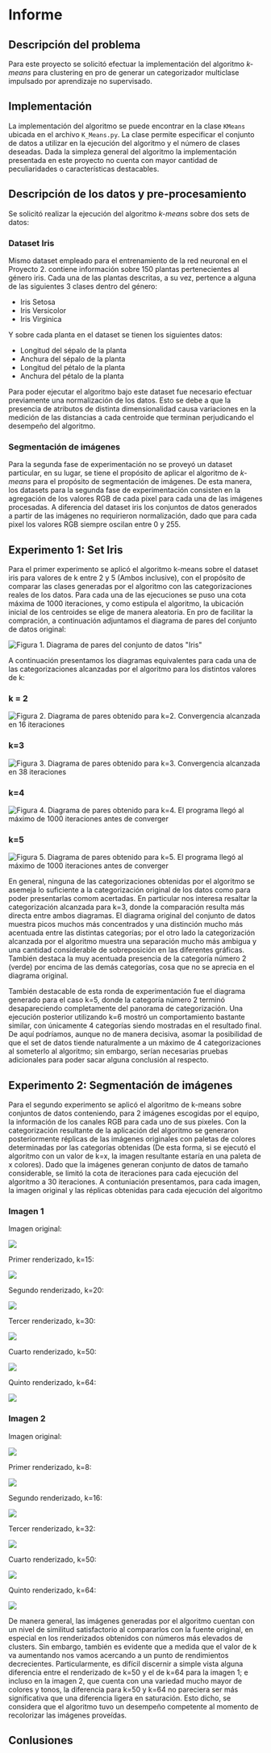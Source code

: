 # Informe

## Descripción del problema

Para este proyecto se solicitó efectuar la implementación del algoritmo *k-means* para clustering en pro de generar un categorizador
multiclase impulsado por aprendizaje no supervisado. 

## Implementación

La implementación del algoritmo se puede encontrar en la clase `KMeans` ubicada en el archivo `K_Means.py`. La clase permite especificar
el conjunto de datos a utilizar en la ejecución del algoritmo y el número de clases deseadas. Dada la simpleza general del algoritmo la
implementación presentada en este proyecto no cuenta con mayor cantidad de peculiaridades o características destacables. 

## Descripción de los datos y pre-procesamiento

Se solicitó realizar la ejecución del algoritmo *k-means* sobre dos sets de datos:

### Dataset Iris

Mismo dataset empleado para el entrenamiento de la red neuronal en el Proyecto 2. contiene información sobre 150 plantas pertenecientes al género iris. Cada una de las plantas descritas, a su vez, pertence a alguna de las siguientes 3 clases dentro del género:

* Iris Setosa
* Iris Versicolor 
* Iris Virginica 

Y sobre cada planta en el dataset se tienen los siguientes datos: 

* Longitud del sépalo de la planta 
* Anchura del sépalo de la planta 
* Longitud del pétalo de la planta 
* Anchura del pétalo de la planta 

Para poder ejecutar el algoritmo bajo este dataset fue necesario efectuar previamente una normalización de los datos. Esto se debe a que la presencia de atributos de distinta dimensionalidad causa variaciones en la medición de las distancias a cada centroide que terminan perjudicando el desempeño del algoritmo.

### Segmentación de imágenes

Para la segunda fase de experimentación no se proveyó un dataset particular, en su lugar, se tiene el propósito de aplicar el algoritmo de *k-means* para el propósito de segmentación de imágenes. De esta manera, los datasets para la segunda fase de experimentación consisten en la agregación de los valores RGB de cada pixel para cada una de las imágenes procesadas. A diferencia del dataset iris los conjuntos de datos generados a partir de las imágenes no requirieron normalización, dado que para cada pixel los valores RGB siempre oscilan entre 0 y 255. 

## Experimento 1: Set Iris

Para el primer experimento se aplicó el algoritmo k-means sobre el dataset iris para valores de k entre 2 y 5 (Ambos inclusive), con el propósito de comparar
las clases generadas por el algoritmo con las categorizaciones reales de los datos. Para cada una de las ejecuciones se puso una cota máxima de 1000 iteraciones, y como estipula el algoritmo, la ubicación inicial de los centroides se elige de manera aleatoria. En pro de facilitar la compración, a continuación adjuntamos el diagrama de pares del conjunto de datos original:

![Figura 1. Diagrama de pares del conjunto de datos "Iris"](image.png)

A continuación presentamos los diagramas equivalentes para cada una de las categorizaciones alcanzadas por el algoritmo para los distintos valores de k:

### k = 2

![Figura 2. Diagrama de pares obtenido para k=2. Convergencia alcanzada en 16 iteraciones](image-1.png)

### k=3

![Figura 3. Diagrama de pares obtenido para k=3. Convergencia alcanzada en 38 iteraciones](image-2.png)

### k=4

![Figura 4. Diagrama de pares obtenido para k=4. El programa llegó al máximo de 1000 iteraciones antes de converger](image-3.png)

### k=5

![Figura 5. Diagrama de pares obtenido para k=5. El programa llegó al máximo de 1000 iteraciones antes de converger](image-4.png)

En general, ninguna de las categorizaciones obtenidas por el algoritmo se asemeja lo suficiente a la categorización original de los datos como para poder
presentarlas comom acertadas. En particular nos interesa resaltar la categorización alcanzada para k=3, donde la comparación resulta más directa entre ambos diagramas. El diagrama original del conjunto de datos muestra picos muchos más concentrados y una distinción mucho más acentuada entre las distintas categorías; por el otro lado la categorización alcanzada por el algoritmo muestra una separación mucho más ambigua y una cantidad considerable de sobreposición en las diferentes gráficas. También destaca la muy acentuada presencia de la categoría número 2 (verde) por encima de las demás categorías, cosa que no se aprecia en el diagrama original.

También destacable de esta ronda de experimentación fue el diagrama generado para el caso k=5, donde la categoría número 2 terminó desapareciendo completamente del panorama de categorización. Una ejecución posterior utilizando k=6 mostró un comportamiento bastante similar, con únicamente 4 categorías siendo mostradas en el resultado final. De aquí podríamos, aunque no de manera decisiva, asomar la posibilidad de que el set de datos tiende naturalmente a un máximo de 4 categorizaciones al someterlo al algoritmo; sin embargo, serían necesarias pruebas adicionales para poder sacar alguna conclusión al respecto.

## Experimento 2: Segmentación de imágenes

Para el segundo experimento se aplicó el algoritmo de k-means sobre conjuntos de datos conteniendo, para 2 imágenes escogidas por el equipo, la información de los canales RGB para cada uno de sus pixeles. Con la categorización resultante de la aplicación del algoritmo se generaron posteriormente réplicas de las imágenes originales con paletas de colores determinadas por las categorías obtenidas (De esta forma, si se ejecutó el algoritmo con un valor de k=x, la imagen resultante estaría en una paleta de x colores). Dado que la imágenes generan conjunto de datos de tamaño considerable, se limitó la cota de iteraciones para cada ejecución del algoritmo a 30 iteraciones. A contuniación presentamos, para cada imagen, la imagen original y las réplicas obtenidas para cada ejecución del algoritmo

### Imagen 1

Imagen original:

![](img/pitufo.jpg)

Primer renderizado, k=15:

![](img/pitufo.jpg_k=15_max_iter=30.png)

Segundo renderizado, k=20:

![](img/pitufo.jpg_k=20_max_iter=30.png)

Tercer renderizado, k=30:

![](img/pitufo.jpg_k=30_max_iter=30.png)

Cuarto renderizado, k=50:

![](img/pitufo.jpg_k=50_max_iter=30.png)

Quinto renderizado, k=64:

![](img/pitufo.jpg_k=64_max_iter=30.png)

### Imagen 2

Imagen original:

![](img/super_mario_bros_1.jpg)

Primer renderizado, k=8:

![](img/super_mario_bros_1.jpg_k=8_max_iter=30.png)

Segundo renderizado, k=16:

![](img/super_mario_bros_1.jpg_k=16_max_iter=30.png)

Tercer renderizado, k=32:

![](img/super_mario_bros_1.jpg_k=32_max_iter=30.png)

Cuarto renderizado, k=50:

![](img/super_mario_bros_1.jpg_k=50_max_iter=30.png)

Quinto renderizado, k=64:

![](img/super_mario_bros_1.jpg_k=64_max_iter=30.png)

De manera general, las imágenes generadas por el algoritmo cuentan con un nivel de similitud satisfactorio al compararlos con la fuente original, en especial en los renderizados obtenidos con números más elevados de clusters. Sin embargo, también es evidente que a medida que el valor de k va aumentando nos vamos acercando a un punto de rendimientos decrecientes. Particularmente, es difícil discernir a simple vista alguna diferencia entre el renderizado de k=50 y el de k=64 para la imagen 1; e incluso en la imagen 2, que cuenta con una variedad mucho mayor de colores y tonos, la diferencia para k=50 y k=64 no pareciera ser más significativa que una diferencia ligera en saturación. Esto dicho, se considera que el algoritmo tuvo un desempeño competente al momento de recolorizar las imágenes proveídas.

## Conlusiones

